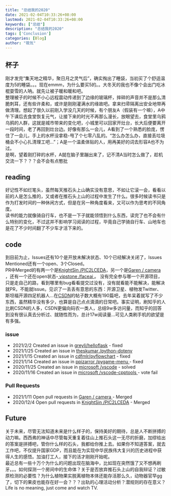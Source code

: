 ```yaml
---
title: "总结我的2020"
date: 2021-02-04T10:33:26+08:00
lastmod: 2021-02-04T10:33:26+08:00
keywords: ["总结"]
description: "总结我的2020"
tags: ['Conclusion']
categories: [Blog]
author: "筱氚"
---
```

## 杯子
刚才发完“集天地之精华，聚日月之灵气后”，确实掏出了睡袋，当初买了个舒适温度为5的睡袋。。。现在emmm，为什么要买5的。。大冬天的我也不像个会出门吃冰棍耍雪的人呐。就先让被子暖和暖和吧。  
整理被子的时候不小心远程震动传递到了边缘的玻璃杯，摔碎的声音并不是那么清脆刺耳，还有些许柔和，或许是刚刚灌满水的缘故吧。拿来扫帚隔离出安全地带再做清理。想起了很久以前刚入学没几天的时候，有个朋友A（假装有一个嘛），A中午下课后去食堂恢复元气，让接下来的时光不再那么漫长，放眼望去，食堂里乌鸦乌鸦的人群，这就是城市带来的变化吧，小城里可以回家开灶台，长大后便要离开一段时间，老了再回到灶台边。好像有那么一会儿，A看到了一个熟悉的脸庞，愣住了一会儿，手上的水杯没拿稳-甩了个七零八乱的。“怎么办怎么办，直接丢垃圾桶会不小心扎清理工吧...”；A是一个温柔体贴的人，用再美好的词去形容A也不为过。  
是啊，望着刚打碎的水杯，A就在脑子里蹦出来了，记不清A当时怎么做了，趁机交流一下？？？会不会有点憨批
## reading
好记性不如烂笔头，虽然每天推石头上山确实没有意思，不如让它滚一会，看看以前的人是怎么推的，又或者在推石头上山的过程中发生了什么。很多时候读书只是作为打发时间的一种休闲方式，但是在另一种角度看来，又可以作为思考的不同角度。  
读书的能力就像骑自行车，也不是一下子就能领悟到什么东西，读完了也不会有什么特别的变化，不过这并不影响学习阅读的过程，毕竟自己学骑自行车、山地车也是花了不少时间翻了不少车才活下来的。  
## code
到目前为止，Issues还有10个是开放未解决状态、10个已经解决关闭了，Issues Mentioned还有一个open、3个Closed。  
PR中Merged的有两一个是[KnightSin /PIC2LCEDA](https://github.com/KnightSin/PIC2LCEDA/pull/3)，另一个是[Garen / camera ](https://gitee.com/OGaren/camera/pulls/1)，还有一个还在open状态-[ vipstone /faceai ](https://github.com/vipstone/faceai/pull/51)。
没有完全参与哪一个开源项目，只是走自己的路，看到哪里有bug看看提交过没有，没有就看能不能解决，能解决就PR，不能就Issue。见识了一丢丢有意思的东西：开源卫星、植物发Twitter、斯坦福开源四足机器人...在[CSDN](https://blog.csdn.net/weixin_43031092)的帖子数大概有190篇吧，去年呆着就写了不少东西，虽然精华没有多少，也算是自己点点滴滴的日常吧。事实证明，刷知乎的人比刷CSDN的人多，CSDN更偏向码农一类人，总结9w多访问量，而知乎的回答到没有很认真去分析过、就随性而为，总计17w阅读量...可见人类刷手机的欲望是有多强。
### issue
- 2021/2/2
Created an issue in [greyli/helloflask](https://github.com/greyli/helloflask/issues/226) - fixed
- 2021/1/25
Created an issue in [ theskumar /python-dotenv ](https://github.com/theskumar/python-dotenv/issues/300)
- 2021/1/15
Created an issue in [cdfmlr/pyflowchart](https://github.com/cdfmlr/pyflowchart/issues/4) - fixed
- 2021/1/14
Created an issue in [ ppizarror /pygame-menu ](https://github.com/ppizarror/pygame-menu/issues/251) - fixed
- 2020/11/25 Created an issue in [ microsoft /vscode](https://github.com/microsoft/vscode/issues/111273) - solved
- 2020/11/16 Created an issue in [ microsoft /vscode-cpptools ](https://github.com/microsoft/vscode-cpptools/issues/6518) - vote fail

### Pull Requests
- 2021/1/11 Open pull requests in [Garen / camera ](https://gitee.com/OGaren/camera/pulls/1) - Merged
- 2020/12/4 Open pull requests in [KnightSin /PIC2LCEDA](https://github.com/KnightSin/PIC2LCEDA/pull/3) - Merged
## Future
关于未来，尽管无法知道未来是什么样子的，保持美好的期待，总是人不断拼搏的动力嘛。西西弗的神话中尽管每天重复着往山上推石头这一无尽的折磨，加缪给出的答案是拼搏吧，管你什么样的石头，我都给你推上去。如果你不知道答案，就去工作吧，不仅提升国家GDP，而且能在为实现中华民族伟大复兴的历史进程中获得人生的感悟。加油打工人，接下的活才刚刚开始呢。  
最近总有一些十万个为什么的问题出现在脑海中，比如现在突然饿了又不想再刷牙。。。如何探测一个房间中的生命体？关于是否放弃推石头上山的自我辩证？过敏原检测的必要性？为什么植物果实脱离植物本体还能存活那么久，动物器官早gg了，切下的果皮也能存在好一会？？？出轨的心理活动分析？潜规则的存在意义？  
Life is no meaning, just come and watch TV.